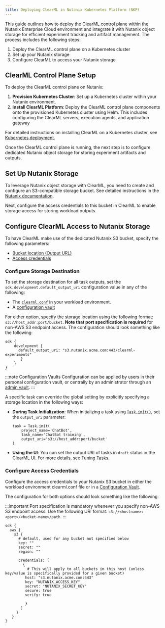 ```yaml
---
title: Deploying ClearML in Nutanix Kubernetes Platform (NKP)
---
```


This guide outlines how to deploy the ClearML control plane within the Nutanix Enterprise Cloud environment and 
integrate it with Nutanix object storage for efficient experiment tracking and artifact management. The process includes 
the following steps:
1. Deploy the ClearML control plane on a Kubernetes cluster 
1. Set up your Nutanix storage 
1. Configure ClearML to access your Nutanix storage 

## ClearML Control Plane Setup

To deploy the ClearML control plane on Nutanix:
1. **Provision Kubernetes Cluster**: Set up a Kubernetes cluster within your Nutanix environment.
1. **Install ClearML Platform**: Deploy the ClearML control plane components onto the provisioned Kubernetes cluster 
using Helm. This includes configuring the ClearML servers, execution agents, and application gateway

For detailed instructions on installing ClearML on a Kubernetes cluster, see [Kubernetes deployment](k8s.md). 

Once the ClearML control plane is running, the next step is to configure dedicated Nutanix object storage for storing 
experiment artifacts and outputs.

## Set Up Nutanix Storage

To leverage Nutanix object storage with ClearML, you need to create and configure an S3-compatible storage bucket. See 
detailed instructions in the [Nutanix documentation](https://portal.nutanix.com/page/documents/details?targetId=Objects-v5_1:top-create-configure-buckets-t.html).

Next, configure the access credentials to this bucket in ClearML to enable storage access for storing workload outputs. 

## Configure ClearML Access to Nutanix Storage

To have ClearML make use of the dedicated Nutanix S3 bucket, specify the following parameters:
* [Bucket location (Output URL)](#configure-storage-destination)
* [Access credentials](#configure-access-credentials)

### Configure Storage Destination

To set the storage destination for all task outputs, set the `sdk.development.default_output_uri` configuration value in 
any of the following:
* The [`clearml.conf`](../../configs/clearml_conf.md) in your workload environment. 
* A [configuration vault](../../webapp/settings/webapp_settings_profile.md#configuration-vault) 

For either option, specify the storage location using the following format: `s3://host_addr:port/bucket`. 
**Note that port specification is required** for non-AWS S3 endpoint access. The configuration should look something like 
the following:

```
sdk {
    development {
      default_output_uri: "s3.nutanix.acme.com:443/clearml-experiments"
       } 
    }
}
```

:::note Configuration Vaults
Configuration can be applied by users in their personal configuration vault, or centrally by an administrator through an 
[admin vault](../../webapp/settings/webapp_settings_admin_vaults.md).
::: 

A specific task can override the global setting by explicitly specifying a storage location in the following ways:
* **During Task Initialization**: When initializing a task using [`Task.init()`](../../references/sdk/task.md#taskinit), 
  set the `output_uri` parameter:

  ```
  task = Task.init(
      project_name='ChatBot',
      task_name='ChatBot training',
      output_uri='s3://host_addr:port/bucket'
  )
  ```

* **Using the UI**: You can set the output URI of tasks in `draft` status in the ClearML UI. For more details, see [Tuning Tasks](../../webapp/webapp_exp_tuning.md).

### Configure Access Credentials
Configure the access credentials to your Nutanix S3 bucket in either the workload environment clearml.conf file or in a 
[Configuration Vault](../../webapp/settings/webapp_settings_profile.md#configuration-vault).

The configuration for both options should look something like the following:

:::important
Port specification is mandatory whenever you specify non-AWS S3 endpoint access. Use the following URI format: `s3://<hostname>:<port>/<bucket-name>/path`.
::: 

```
sdk {
  aws {
    s3 {
      # default, used for any bucket not specified below
      key: ""
      secret: ""
      region: ""
    
      credentials: [
        {
          # This will apply to all buckets in this host (unless key/value is specifically provided for a given bucket)
         host: "s3.nutanix.acme.com:443"
         key: "NUTANIX_ACCESS_KEY"
         secret: "NUTANIX_SECRET_KEY"
         secure: true
         verify: true 
                    
         }
       ]
     } 
   }
}
```

